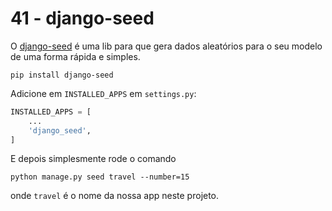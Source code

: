 # 41 - django-seed


O [django-seed](https://github.com/Brobin/django-seed) é uma lib para que gera dados aleatórios para o seu modelo de uma forma rápida e simples.

```
pip install django-seed
```

Adicione em `INSTALLED_APPS` em `settings.py`:

```python
INSTALLED_APPS = [
    ...
    'django_seed',
]
```

E depois simplesmente rode o comando

```
python manage.py seed travel --number=15
```

onde `travel` é o nome da nossa app neste projeto.

